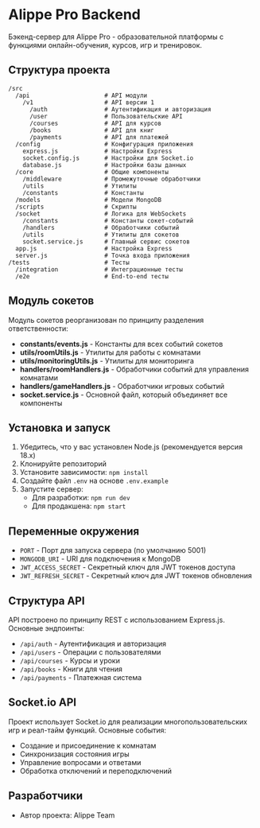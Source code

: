 # Alippe Pro Backend

Бэкенд-сервер для Alippe Pro - образовательной платформы с функциями онлайн-обучения, курсов, игр и тренировок.

## Структура проекта

```
/src
  /api                     # API модули
    /v1                    # API версии 1
      /auth                # Аутентификация и авторизация
      /user                # Пользовательские API
      /courses             # API для курсов
      /books               # API для книг
      /payments            # API для платежей
  /config                  # Конфигурация приложения
    express.js             # Настройки Express
    socket.config.js       # Настройки для Socket.io
    database.js            # Настройки базы данных
  /core                    # Общие компоненты
    /middleware            # Промежуточные обработчики
    /utils                 # Утилиты
    /constants             # Константы
  /models                  # Модели MongoDB
  /scripts                 # Скрипты
  /socket                  # Логика для WebSockets
    /constants             # Константы сокет-событий
    /handlers              # Обработчики событий
    /utils                 # Утилиты для сокетов
    socket.service.js      # Главный сервис сокетов
  app.js                   # Настройка Express
  server.js                # Точка входа приложения
/tests                     # Тесты
  /integration             # Интеграционные тесты
  /e2e                     # End-to-end тесты
```

## Модуль сокетов

Модуль сокетов реорганизован по принципу разделения ответственности:

- **constants/events.js** - Константы для всех событий сокетов
- **utils/roomUtils.js** - Утилиты для работы с комнатами
- **utils/monitoringUtils.js** - Утилиты для мониторинга
- **handlers/roomHandlers.js** - Обработчики событий для управления комнатами
- **handlers/gameHandlers.js** - Обработчики игровых событий
- **socket.service.js** - Основной файл, который объединяет все компоненты

## Установка и запуск

1. Убедитесь, что у вас установлен Node.js (рекомендуется версия 18.x)
2. Клонируйте репозиторий
3. Установите зависимости: `npm install`
4. Создайте файл `.env` на основе `.env.example`
5. Запустите сервер:
   - Для разработки: `npm run dev`
   - Для продакшена: `npm start`

## Переменные окружения

- `PORT` - Порт для запуска сервера (по умолчанию 5001)
- `MONGODB_URI` - URI для подключения к MongoDB
- `JWT_ACCESS_SECRET` - Секретный ключ для JWT токенов доступа
- `JWT_REFRESH_SECRET` - Секретный ключ для JWT токенов обновления

## Структура API

API построено по принципу REST с использованием Express.js.
Основные эндпоинты:

- `/api/auth` - Аутентификация и авторизация
- `/api/users` - Операции с пользователями
- `/api/courses` - Курсы и уроки
- `/api/books` - Книги для чтения
- `/api/payments` - Платежная система

## Socket.io API

Проект использует Socket.io для реализации многопользовательских игр и реал-тайм функций.
Основные события:

- Создание и присоединение к комнатам
- Синхронизация состояния игры
- Управление вопросами и ответами
- Обработка отключений и переподключений

## Разработчики

- Автор проекта: Alippe Team 